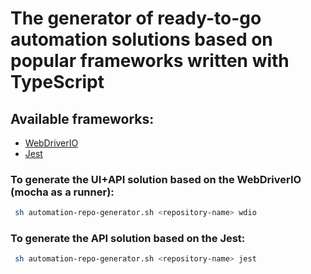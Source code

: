 # The generator of ready-to-go automation solutions based on popular frameworks written with TypeScript

## Available frameworks:
- [WebDriverIO](https://webdriver.io/)
- [Jest](https://jestjs.io/)

### To generate the UI+API solution based on the WebDriverIO (mocha as a runner):
```bash
 sh automation-repo-generator.sh <repository-name> wdio
```

### To generate the API solution based on the Jest:
```bash
 sh automation-repo-generator.sh <repository-name> jest
```


